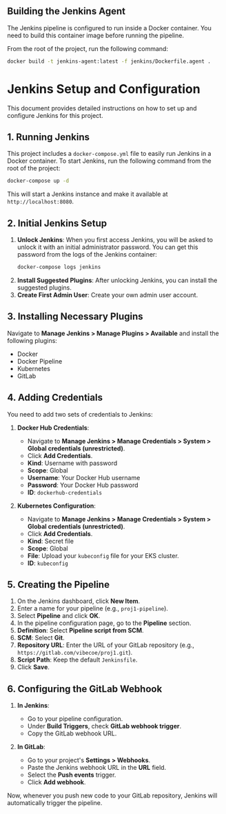 ## Building the Jenkins Agent

The Jenkins pipeline is configured to run inside a Docker container. You need to build this container image before running the pipeline.

From the root of the project, run the following command:

```bash
docker build -t jenkins-agent:latest -f jenkins/Dockerfile.agent .
```

# Jenkins Setup and Configuration

This document provides detailed instructions on how to set up and configure Jenkins for this project.

## 1. Running Jenkins

This project includes a `docker-compose.yml` file to easily run Jenkins in a Docker container. To start Jenkins, run the following command from the root of the project:

```bash
docker-compose up -d
```

This will start a Jenkins instance and make it available at `http://localhost:8080`.

## 2. Initial Jenkins Setup

1.  **Unlock Jenkins**: When you first access Jenkins, you will be asked to unlock it with an initial administrator password. You can get this password from the logs of the Jenkins container:
    ```bash
    docker-compose logs jenkins
    ```
2.  **Install Suggested Plugins**: After unlocking Jenkins, you can install the suggested plugins.
3.  **Create First Admin User**: Create your own admin user account.

## 3. Installing Necessary Plugins

Navigate to **Manage Jenkins > Manage Plugins > Available** and install the following plugins:

*   Docker
*   Docker Pipeline
*   Kubernetes
*   GitLab

## 4. Adding Credentials

You need to add two sets of credentials to Jenkins:

1.  **Docker Hub Credentials**:
    *   Navigate to **Manage Jenkins > Manage Credentials > System > Global credentials (unrestricted)**.
    *   Click **Add Credentials**.
    *   **Kind**: Username with password
    *   **Scope**: Global
    *   **Username**: Your Docker Hub username
    *   **Password**: Your Docker Hub password
    *   **ID**: `dockerhub-credentials`

2.  **Kubernetes Configuration**:
    *   Navigate to **Manage Jenkins > Manage Credentials > System > Global credentials (unrestricted)**.
    *   Click **Add Credentials**.
    *   **Kind**: Secret file
    *   **Scope**: Global
    *   **File**: Upload your `kubeconfig` file for your EKS cluster.
    *   **ID**: `kubeconfig`

## 5. Creating the Pipeline

1.  On the Jenkins dashboard, click **New Item**.
2.  Enter a name for your pipeline (e.g., `proj1-pipeline`).
3.  Select **Pipeline** and click **OK**.
4.  In the pipeline configuration page, go to the **Pipeline** section.
5.  **Definition**: Select **Pipeline script from SCM**.
6.  **SCM**: Select **Git**.
7.  **Repository URL**: Enter the URL of your GitLab repository (e.g., `https://gitlab.com/vibecoe/proj1.git`).
8.  **Script Path**: Keep the default `Jenkinsfile`.
9.  Click **Save**.

## 6. Configuring the GitLab Webhook

1.  **In Jenkins**:
    *   Go to your pipeline configuration.
    *   Under **Build Triggers**, check **GitLab webhook trigger**.
    *   Copy the GitLab webhook URL.

2.  **In GitLab**:
    *   Go to your project's **Settings > Webhooks**.
    *   Paste the Jenkins webhook URL in the **URL** field.
    *   Select the **Push events** trigger.
    *   Click **Add webhook**.

Now, whenever you push new code to your GitLab repository, Jenkins will automatically trigger the pipeline.
